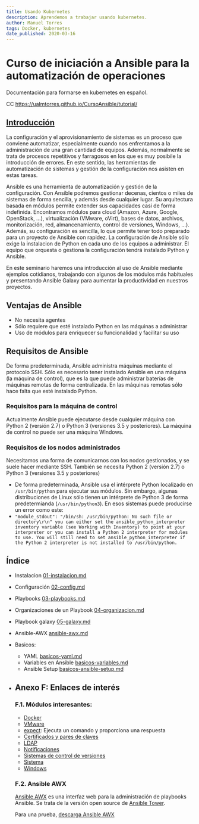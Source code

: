 ```yaml
---
title: Usando Kubernetes
description: Aprendemos a trabajar usando kubernetes.
author: Manuel Torres
tags: Docker, kubernetes 
date_published: 2020-03-16
---
```


# Curso de iniciación a Ansible para la automatización de operaciones

Documentación para formarse en kubernetes en español.

CC  https://ualmtorres.github.io/CursoAnsible/tutorial/

## [Introducción](./introduccion.md)

La configuración y el aprovisionamiento de sistemas es un proceso que conviene automatizar, especialmente cuando nos enfrentamos a la  administración de una gran cantidad de equipos. Además, normalmente se  trata de procesos repetitivos y farragosos en los que es muy posibile la introducción de errores. En este sentido, las herramientas de  automatización de sistemas y gestión de la configuración nos asisten en  estas tareas.

Ansible es una herramienta de automatización y gestión de la  configuración. Con Ansible podremos gestionar decenas, cientos o miles  de sistemas de forma sencilla, y además desde cualquier lugar. Su  arquitectura basada en módulos permite extender sus capacidades casi de  forma indefinida. Encontramos módulos para cloud (Amazon, Azure, Google, OpenStack, …), virtualización (VMware, oVirt), bases de datos,  archivos, monitorización, red, almancenamiento, control de versiones,  Windows, …). Además, su configuración es sencilla, lo que permite tener todo preparado para un proyecto de Ansible con rapidez. La  configuración de Ansible sólo exige la instalacion de Python en cada uno de los equipos a administrar. El equipo que orquesta o gestiona la  configuración tendrá instalado Python y Ansible.

En este seminario haremos una introducción al uso de Ansible mediante ejemplos cotidianos, trabajando con algunos de los módulos más  habituales y presentando Ansible Galaxy para aumentar la productividad  en nuestros proyectos.



## Ventajas de Ansible

- No necesita agentes
- Sólo requiere que esté instalado Python en las máquinas a administrar
- Uso de módulos para enriquecer su funcionalidad y facilitar su uso



## Requisitos de Ansible

De forma predeterminada, Ansible administra máquinas mediante el  protocolo SSH. Sólo es necesario tener instalado Ansible en una máquina  (la máquina de control), que es la que puede administrar baterías de  máquinas remotas de forma centralizada. En las máquinas remotas sólo  hace falta que esté instalado Python.

### Requisitos para la máquina de control

Actualmente Ansible puede ejecutarse desde cualquier máquina con  Python 2 (versión 2.7) o Python 3 (versiones 3.5 y posteriores). La  máquina de control no puede ser una máquina Windows.

### Requisitos de los nodos administrados

Necesitamos una forma de comunicarnos con los nodos gestionados, y se suele hacer mediante SSH. También se necesita Python 2 (versión 2.7) o  Python 3 (versiones 3.5 y posteriores)

- De forma predeterminada, Ansible usa el intérprete Python localizado en  `/usr/bin/python` para ejecutar sus módulos. Sin embargo, algunas distribuciones de Linux sólo tienen un intérprete de Python 3 de forma predetermianda (`/usr/bin/python3`). En esos sistemas puede producirse un error como este:
-  `"module_stdout": "/bin/sh: /usr/bin/python: No such file or directory\r\n" you can either set the ansible_python_interpreter inventory variable (see Working with Inventory) to point at your interpreter or you can install a Python 2 interpreter for modules to use. You will still need to set ansible_python_interpreter if the Python 2 interpreter is not installed to /usr/bin/python.`



## Índice



- Instalacion  [01-instalacion.md](01-instalacion.md) 
- Configuración [02-config.md](02-config.md) 
- Playbooks  [03-playbooks.md](03-playbooks.md) 
- Organizaciones de un Playbook  [04-organizacion.md](04-organizacion.md) 
- Playbook galaxy  [05-galaxy.md](05-galaxy.md) 
- Ansible-AWX   [ansible-awx.md](ansible-awx.md) 
- Basicos:
  - YAML [basicos-yaml.md](basicos-yaml.md) 
  - Variables en Ansible [basicos-variables.md](basicos-variables.md) 
  - Ansible Setup [basicos-ansible-setup.md](basicos-ansible-setup.md) 



- ## Anexo F: Enlaces de interés

  ### F.1. Módulos interesantes:

  - [Docker](https://docs.ansible.com/ansible/2.4/list_of_cloud_modules.html#docker)
  - [VMware](https://docs.ansible.com/ansible/2.4/list_of_cloud_modules.html#vmware)
  - [expect](https://docs.ansible.com/ansible/2.4/expect_module.html): Ejecuta un comando y proporciona una respuesta
  - [Certificados y pares de claves](https://docs.ansible.com/ansible/2.4/list_of_crypto_modules.html)
  - [LDAP](https://docs.ansible.com/ansible/2.4/list_of_net_tools_modules.html#ldap)
  - [Notificaciones](https://docs.ansible.com/ansible/2.4/list_of_notification_modules.html)
  - [Sistemas de control de versiones](https://docs.ansible.com/ansible/2.4/list_of_source_control_modules.html)
  - [Sistema](https://docs.ansible.com/ansible/2.4/list_of_system_modules.html)
  - [Windows](https://docs.ansible.com/ansible/2.4/list_of_windows_modules.html)

  ### F.2. Ansible AWX

  [Ansible AWX](https://github.com/ansible/awx) es una interfaz web para la administración de playbooks Ansible. Se trata de la versión open source de [Ansible Tower](https://www.ansible.com/products/tower).

  Para una prueba, [descarga Ansible AWX](https://www.jeffgeerling.com/blog/2017/get-started-using-ansible-awx-open-source-tower-version-one-minute)